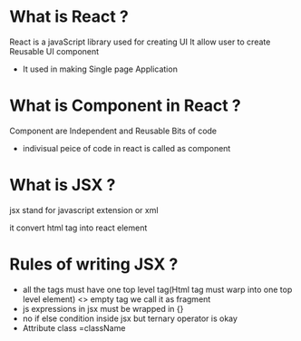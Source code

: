 # What is React ?

React is a javaScript library used for creating UI
It allow user to create Reusable UI component

- It used in making Single page Application

# What is Component in React ?

Component are Independent and Reusable Bits of code

- indivisual peice of code in react is called as component

# What is JSX ?

jsx stand for javascript extension or xml

it convert html tag into react element

# Rules of writing JSX ?

- all the tags must have one top level tag(Html tag must warp into one top level element)
  <> empty tag we call it as fragment
- js expressions in jsx must be wrapped in {}
- no if else condition inside jsx but ternary operator is okay
- Attribute
  class =className
